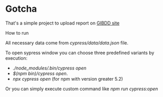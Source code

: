 # Gotcha

That's a simple project to upload report on [GIBDD site](https://гибдд.рф/request_main)

How to run

All necessary data come from *cypress/data/data.json* file.

To open sypress window you can choose three predefined variants by execution: 
- *./node_modules/.bin/cypress open* 
- *$(npm bin)/cypress open*.
- *npx cypress open* (for npm with version greater 5.2)

Or you can simply execute custom command like *npm run cypress:open*